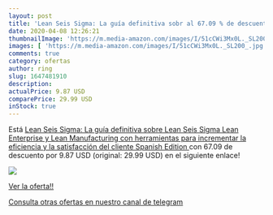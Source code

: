 ```yaml
---
layout: post
title: 'Lean Seis Sigma: La guía definitiva sobr al 67.09 % de descuento'
date: 2020-04-08 12:26:21
thumbnailImage: 'https://m.media-amazon.com/images/I/51cCWi3Mx0L._SL200_.jpg'
images: [ 'https://m.media-amazon.com/images/I/51cCWi3Mx0L._SL200_.jpg' ]
comments: true
category: ofertas
author: ring
slug: 1647481910
description:
actualPrice: 9.87 USD
comparePrice: 29.99 USD
inStock: true
---
```


Está [Lean Seis Sigma: La guía definitiva sobre Lean Seis Sigma  Lean Enterprise y Lean Manufacturing  con herramientas para incrementar la eficiencia y la satisfacción del cliente  Spanish Edition ](https://www.amazon.com/dp/1647481910/?tag=redken08-20) con 67.09 de descuento por 9.87 USD (original: 29.99 USD) en el siguiente enlace!

[![](https://m.media-amazon.com/images/I/51cCWi3Mx0L._SL200_.jpg)](https://www.amazon.com/dp/1647481910/?tag=redken08-20)

[Ver la oferta!!](https://www.amazon.com/dp/1647481910/?tag=redken08-20)

[Consulta otras ofertas en nuestro canal de telegram](https://t.me/s/ofertas25)
